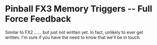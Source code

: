 Pinball FX3 Memory Triggers -- Full Force Feedback
==================================================
Similar to FX2 ...... but just not written yet. In fact, unlikely to
ever get written. I'm sure if you have the need to know that we'll be in
touch.